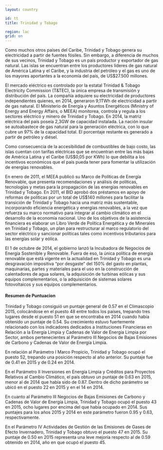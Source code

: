 ```yaml
---
layout: country

id: tt
title: Trinidad y Tobago

region: lac
grid: on
---
```

Como muchos otros países del Caribe, Trinidad y Tobago genera su electricidad a partir de fuentes fósiles. Sin embargo, a diferencia de muchos de sus vecinos, Trinidad y Tobago es un país productor y exportador de  gas natural. Las islas se encuentran entre los productores líderes de gas natural de América Latina y el Caribe, y la industria del petróleo y el gas es uno de los mayores aportantes a la economía del país, de US$27.500 millones.

El mercado eléctrico es controlado por la estatal Trinidad & Tobago Electricity Commission (T&TEC), la única empresa de transmisión y distribución del país. La compañía adquiere su electricidad de productores independientes quienes, en 2014, generaron 9,1TWh de electricidad a partir de gas natural. El Ministerio de Energía y Asuntos Energéticos (Ministry of Energy and Energy Affairs, o MEEA) monitorea, controla y regula a los sectores eléctrico y minero de Trinidad y Tobago.
En 2014, la matriz eléctrica del país poseía 2,3GW de capacidad instalada. La nación insular se autoabastece de gas natural para la generación eléctrica, con lo que cubre un 97% de la capacidad total. El porcentaje restante es generado a partir de petróleo y diésel.  

Como consecuencia de la accesibilidad de combustibles de bajo costo, las islas cuentan con tarifas eléctricas que se encuentran entre las más bajas de América Latina y el Caribe (US$0,05 por KWh) lo que debilita a los incentivos económicos que el país pueda tener para fomentar la utilización de energías renovables.

En enero de 2011, el MEEA publicó su Marco de Políticas de Energía Renovable, que presenta recomendaciones y análisis de políticas, tecnologías y metas para la propagación de las energías renovables en Trinidad y Tobago. En 2011, el BID aprobó dos préstamos en apoyo de reformas de políticas por un total de US$140 millones para facilitar la transición de Trinidad y Tobago hacia una matriz más sustentable, incorporando eficiencia energética y energías renovables, a la vez que refuerza su marco normativo para integrar al cambio climático en el desarrollo de la economía nacional. Uno de los objetivos de la asistencia financiera es elaborar un Libro Verde de Política Energética y de Minerales en Trinidad y Tobago, un plan para restructurar al marco regulatorio del sector eléctrico y sancionar políticas tales como incentivos tributarios para las energías solar y eólica.

El 1 de octubre de 2014, el gobierno lanzó la Incubadora de Negocios de Energía Sostenible y Renovable. Fuera de eso, la única política de energía renovable que está vigente en la actualidad en Trinidad y Tobago es una desgravación impositiva “por desgaste” del 150% del gasto en plantas, maquinarias, partes y materiales para el uso en la construcción de calentadores de agua solares, la adquisición de turbinas eólicas y sus equipos complementarios, o la adquisición de sistemas solares fotovoltaicos y sus equipos complementarios.

#### Resumen de Puntuacion

Trinidad y Tobago consiguió un puntaje general de 0.57 en el Climascopio 2015, colocándose en el puesto 48 entre todos los países, trepando tres lugares desde el puesto 51 en que se encontraba en 2014 cuando había obtenido un puntaje de 0.54.
Su crecimiento estuvo fuertemente relacionado con los indicadores dedicados a Instituciones Financieras en Relación a la Energía Limpia y Cadenas de Valor de Energía Limpia por Sector, ambos pertenecientes al Parámetro III Negocios de Bajas Emisiones de Carbono y Cadenas de Valor de Energía Limpia.

En relación al Parámetro I Marco Propicio, Trinidad y Tobago ocupó el puesto 52, trepando una posición respecto al año anterior. Su puntaje fue de 0.41 en 2015 y de 0.24 en 2014.

En el Parámetro II Inversiones en Energía Limpia y Créditos para Proyectos Relativos al Cambio Climático, el país obtuvo un puntaje de 0.63 en 2015, menor al de 2014 que había sido de 0.87. Dentro de dicho parámetro se ubicó en el puesto 22 en 2015 y en el 14 en 2014.

En cuanto al Parámetro III Negocios de Bajas Emisiones de Carbono y Cadenas de Valor de Energía Limpia, Trinidad y Tobago ocupó el puesto 43 en 2015, ocho lugares por encima del que había ocupado en 2014. Sus puntajes para los años 2015 y 2014 en este parámetro fueron 0.95 y 0.63, respectivamente.

En el Parámetro IV Actividades de Gestión de las Emisiones de Gases de Efecto Invernadero, Trinidad y Tobago obtuvo el puesto 47 en 2015. Su puntaje de 0.50 en 2015 representa una leve mejoría  respecto al de 0.59 obtenido en 2014, año en que ocupó el puesto 45.
